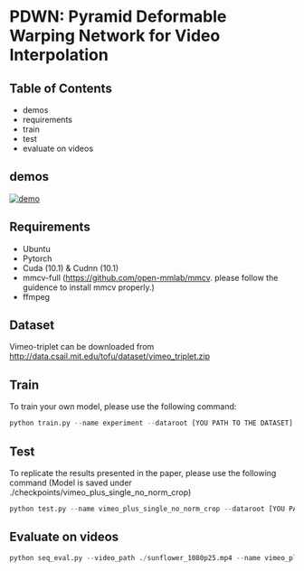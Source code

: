 # PDWN: Pyramid Deformable Warping Network for Video Interpolation

## Table of Contents
* demos
* requirements
* train
* test
* evaluate on videos

## demos
[![demo](https://res.cloudinary.com/marcomontalbano/image/upload/v1603745517/video_to_markdown/images/youtube--5rEO_-udbH0-c05b58ac6eb4c4700831b2b3070cd403.jpg)](https://www.youtube.com/watch?v=5rEO_-udbH0 "demo")

## Requirements
* Ubuntu
* Pytorch
* Cuda (10.1) & Cudnn (10.1)
* mmcv-full (https://github.com/open-mmlab/mmcv. please follow the guidence to install mmcv properly.)
* ffmpeg

## Dataset
Vimeo-triplet can be downloaded from http://data.csail.mit.edu/tofu/dataset/vimeo_triplet.zip

## Train
To train your own model, please use the following command:
```python
python train.py --name experiment --dataroot [YOU PATH TO THE DATASET] --dataset vimeo_tri  --model deform --kernel 3 --loss L1 --batch_size 32 --use_cuda True
```

## Test
To replicate the results presented in the paper, please use the following command (Model is saved under ./checkpoints/vimeo_plus_single_no_norm_crop)
```python
python test.py --name vimeo_plus_single_no_norm_crop --dataroot [YOU PATH TO THE DATASET] --ensemble True --kernel 3 --model_load latest --result_path ./results --checkpoint_path ./checkpoints --dataset vimeo_tri
```

## Evaluate on videos
```python
python seq_eval.py --video_path ./sunflower_1080p25.mp4 --name vimeo_plus_single_no_norm_crop --model deform --kernel 3 --t_interp 2
```
